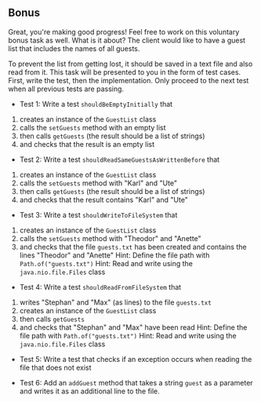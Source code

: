 
## Bonus

Great, you're making good progress! Feel free to work on this voluntary bonus task as well. What is it about? The client would like to have a guest list that includes the names of all guests.

To prevent the list from getting lost, it should be saved in a text file and also read from it. This task will be presented to you in the form of test cases. First, write the test, then the implementation. Only proceed to the next test when all previous tests are passing.

-   Test 1: Write a test  `shouldBeEmptyInitially`  that

1.  creates an instance of the  `GuestList`  class
2.  calls the  `setGuests`  method with an empty list
3.  then calls  `getGuests`  (the result should be a list of strings)
4.  and checks that the result is an empty list

-   Test 2: Write a test  `shouldReadSameGuestsAsWrittenBefore`  that

1.  creates an instance of the  `GuestList`  class
2.  calls the  `setGuests`  method with "Karl" and "Ute"
3.  then calls  `getGuests`  (the result should be a list of strings)
4.  and checks that the result contains "Karl" and "Ute"

-   Test 3: Write a test  `shouldWriteToFileSystem`  that

1.  creates an instance of the  `GuestList`  class
2.  calls the  `setGuests`  method with "Theodor" and "Anette"
3.  and checks that the file  `guests.txt`  has been created and contains the lines "Theodor" and "Anette" Hint: Define the file path with  `Path.of("guests.txt")`  Hint: Read and write using the  `java.nio.file.Files`  class

-   Test 4: Write a test  `shouldReadFromFileSystem`  that

1.  writes "Stephan" and "Max" (as lines) to the file  `guests.txt`
2.  creates an instance of the  `GuestList`  class
3.  then calls  `getGuests`
4.  and checks that "Stephan" and "Max" have been read Hint: Define the file path with  `Path.of("guests.txt")`  Hint: Read and write using the  `java.nio.file.Files`  class

-   Test 5: Write a test that checks if an exception occurs when reading the file that does not exist

-   Test 6: Add an  `addGuest`  method that takes a string  `guest`  as a parameter and writes it as an additional line to the file.